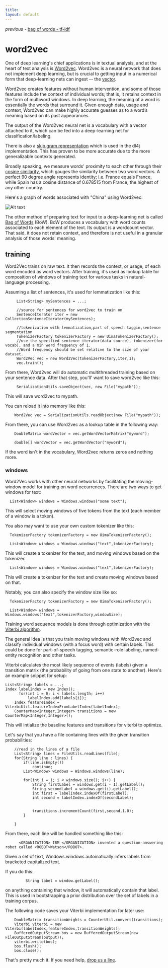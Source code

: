 ```yaml
---
title: 
layout: default
---
```


*previous* - [bag of words - tf-idf](../bagofwords-tf-idf.html)
# word2vec

One of deep learning's chief applications is in textual analysis, and at the heart of text analysis is [Word2vec](https://code.google.com/p/word2vec/). Word2vec is a neural network that does not implement deep learning, but is crucial to getting input in a numerical form that deep-learning nets can ingest -- the [vector](https://www.khanacademy.org/math/linear-algebra/vectors_and_spaces/vectors/v/vector-introduction-linear-algebra). 

Word2vec creates features without human intervention, and some of those features include the context of individual words; that is, it retains context in the form of multiword windows. In deep learning, the meaning of a word is essentially the words that surround it. Given enough data, usage and context, Word2vec can make highly accurate guesses as to a word’s meaning based on its past appearances. 

The output of the Word2vec neural net is a vocabulary with a vector attached to it, which can be fed into a deep-learning net for classification/labeling. 

There is also a [skip gram representation](http://homepages.inf.ed.ac.uk/ballison/pdf/lrec_skipgrams.pdf) which is used in the dl4j implementation. This has proven to be more accurate due to the more generalizable contexts generated. 

Broadly speaking, we measure words' proximity to each other through their [cosine similarity](https://en.wikipedia.org/wiki/Cosine_similarity), which gauges the similarity between two word vectors. A perfect 90 degree angle represents identity; i.e. France equals France, while Spain has a cosine distance of 0.678515 from France, the highest of any other country.

Here's a graph of words associated with "China" using Word2vec:

![Alt text](../img/word2vec.png)

The other method of preparing text for input to a deep-learning net is called [Bag of Words](https://en.wikipedia.org/wiki/Bag-of-words_model) (BoW). BoW produces a vocabulary with word counts associated to each element of the text. Its output is a wordcount vector. That said, it does not retain context, and therefore is not useful in a granular analysis of those words' meaning. 

## training

Word2Vec trains on raw text. It then records the context, or usage, of each word encoded as word vectors. After training, it's used as lookup table for composition of windows of training text for various tasks in natural-language processing.

Assuming a list of sentences, it's used for lemmatization like this:

         List<String> mySentences = ...;
          
         //source for sentences for word2vec to train on
         SentenceIterator iter = new CollectionSentenceIterator(mySentences);
          
         //tokenization with lemmatization,part of speech taggin,sentence segmentation
         TokenizerFactory tokenizerFactory = new UimaTokenizerFactory();
         //use the specified sentence iterator(data source), tokenizer(for vocab), and a min word frequency of 1.
         //Word frequency should be set relative to the size of your dataset.
         Word2Vec vec = new Word2Vec(tokenizerFactory,iter,1);
         vec.train();

From there, Word2vec will do automatic multithreaded training based on your sentence data. After that step, you'll' want to save word2vec like this:

       	 SerializationUtils.saveObject(vec, new File("mypath"));

This will save word2vec to mypath.

You can reload it into memory like this:
        
        Word2Vec vec = SerializationUtils.readObject(new File("mypath"));

From there, you can use Word2vec as a lookup table in the following way:
              
        DoubleMatrix wordVector = vec.getWordVectorMatrix("myword");

        double[] wordVector = vec.getWordVector("myword");

If the word isn't in the vocabulary, Word2vec returns zeros and nothing more.

### windows

Word2Vec works with other neural networks by facilitating the moving-window model for training on word occurrences. There are two ways to get windows for text:

      List<Window> windows = Windows.windows("some text");

This will select moving windows of five tokens from the text (each member of a window is a token).

You also may want to use your own custom tokenizer like this:


      TokenizerFactory tokenizerFactory = new UimaTokenizerFactory();

      List<Window> windows = Windows.windows("text",tokenizerFactory);

This will create a tokenizer for the text, and moving windows based on the tokenizer.

      List<Window> windows = Windows.windows("text",tokenizerFactory);

This will create a tokenizer for the text and create moving windows based on that.

Notably, you can also specify the window size like so:

      TokenizerFactory tokenizerFactory = new UimaTokenizerFactory();

      List<Window> windows = Windows.windows("text",tokenizerFactory,windowSize);

Training word sequence models is done through optimization with the [Viterbi algorithm](../doc/org/deeplearning4j/word2vec/viterbi/Viterbi.html).

The general idea is that you train moving windows with Word2vec and classify individual windows (with a focus word) with certain labels. This could be done for part-of-speech tagging, semantic-role labeling, named-entity recognition and other tasks.

Viterbi calculates the most likely sequence of events (labels) given a transition matrix (the probability of going from one state to another). Here's an example snippet for setup:

    List<String> labels = ...;
    Index labelIndex = new Index();
		  for(int i = 0; i < labels.length; i++)
			  labelIndex.add(labels[i]);
		Index featureIndex = ViterbiUtil.featureIndexFromLabelIndex(labelIndex);
		CounterMap<Integer,Integer> transitions = new CounterMap<Integer,Integer>();

This will intialize the baseline features and transitions for viterbi to optimize.

Let's say that you have a file containing lines with the given transition probabilities:

        //read in the lines of a file
        List<String> lines = FileUtils.readLines(file);
		for(String line : lines) {
			if(line.isEmpty()) 
				continue;
			List<Window> windows = Windows.windows(line);

			for(int i = 1; i < windows.size(); i++) {
				String firstLabel = windows.get(i - 1).getLabel();
				String secondLabel = windows.get(i).getLabel();
				int first = labelIndex.indexOf(firstLabel);
				int second = labelIndex.indexOf(secondLabel);


				transitions.incrementCount(first,second,1.0);
			}

		}

From there, each line will be handled something like this:

          <ORGANIZATION> IBM </ORGANIZATION> invented a question-answering robot called <ROBOT>Watson</ROBOT>.

Given a set of text, Windows.windows automatically infers labels from bracketed capitalized text.

If you do this:

             String label = window.getLabel();

on anything containing that window, it will automatically contain that label. This is used in bootstrapping a prior distribution over the set of labels in a training corpus.

The following code saves your Viterbi implementation for later use:
       
        DoubleMatrix transitionWeights = CounterUtil.convert(transitions);
		Viterbi viterbi = new Viterbi(labelIndex,featureIndex,transitionWeights);
		BufferedOutputStream bos = new BufferedOutputStream(new FileOutputStream(output));
		viterbi.write(bos);
		bos.flush();
		bos.close();

That's pretty much it. If you need help, [drop us a line](http://blix.io/contact.html). 